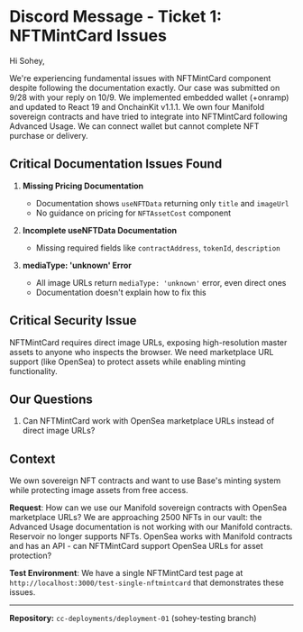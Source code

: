# Discord Message - Ticket 1: NFTMintCard Issues

Hi Sohey,

We're experiencing fundamental issues with NFTMintCard component despite following the documentation exactly. Our case was submitted on 9/28 with your reply on 10/9. We implemented embedded wallet (+onramp) and updated to React 19 and OnchainKit v1.1.1. We own four Manifold sovereign contracts and have tried to integrate into NFTMintCard following Advanced Usage. We can connect wallet but cannot complete NFT purchase or delivery.

## Critical Documentation Issues Found

1. **Missing Pricing Documentation**
   - Documentation shows `useNFTData` returning only `title` and `imageUrl`
   - No guidance on pricing for `NFTAssetCost` component

2. **Incomplete useNFTData Documentation**
   - Missing required fields like `contractAddress`, `tokenId`, `description`

3. **mediaType: 'unknown' Error**
   - All image URLs return `mediaType: 'unknown'` error, even direct ones
   - Documentation doesn't explain how to fix this

## Critical Security Issue

NFTMintCard requires direct image URLs, exposing high-resolution master assets to anyone who inspects the browser. We need marketplace URL support (like OpenSea) to protect assets while enabling minting functionality.

## Our Questions

1. Can NFTMintCard work with OpenSea marketplace URLs instead of direct image URLs?

## Context

We own sovereign NFT contracts and want to use Base's minting system while protecting image assets from free access.

**Request**: How can we use our Manifold sovereign contracts with OpenSea marketplace URLs? We are approaching 2500 NFTs in our vault: the Advanced Usage documentation is not working with our Manifold contracts. Reservoir no longer supports NFTs. OpenSea works with Manifold contracts and has an API - can NFTMintCard support OpenSea URLs for asset protection?

**Test Environment**: We have a single NFTMintCard test page at `http://localhost:3000/test-single-nftmintcard` that demonstrates these issues.

---

**Repository:** `cc-deployments/deployment-01` (sohey-testing branch)